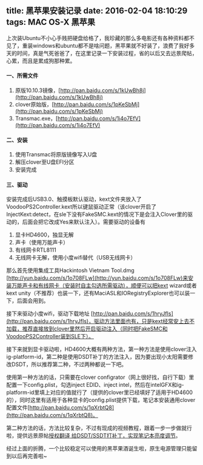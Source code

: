 title: 黑苹果安装记录
date: 2016-02-04 18:10:29
tags: MAC OS-X 黑苹果
---

上次装Ubuntu不小心手贱把硬盘给格了，我珍藏的那么多电影还有各种资料都不见了，重装windows和ubuntu都不是啥问题，黑苹果就不好装了，浪费了我好多天的时间，真是气死爸爸了，在这里记录一下安装过程，省的以后又去远景爬帖，心累，而且是累成狗那种累。

#### 一、所需文件

1. 原版10.10.3镜像，[http://pan.baidu.com/s/1kUwBh8j](http://pan.baidu.com/s/1kUwBh8j)
2. clover原始版，[http://pan.baidu.com/s/1pKeSbMj](http://pan.baidu.com/s/1pKeSbMj)
3. Transmac.exe，[http://pan.baidu.com/s/1i4o7EfV](http://pan.baidu.com/s/1i4o7EfV)

#### 二、安装

1. 使用Transmac将原版镜像写入U盘
2. 解压clover至U盘EFI分区
3. 安装完成

#### 三、驱动

安装完成后USB3.0、触摸板默认驱动，kext文件夹放入了VoodooPS2Controller.kext所以键鼠驱动正常（该clover开启了InjectKext:detect，在sle下没有FakeSMC.kext的情况下是会注入Clover里的驱动的，后面会把它改成Yes来默认注入）。需要驱动的设备有

1. 显卡HD4600，独显无解
2. 声卡（使用万能声卡）
3. 有线网卡RTL8111
4. 无线网卡无解，使用小度wifi替代（USB无线网卡）

那么首先使用集成工具Hackintosh Vietnam Tool.dmg [http://yun.baidu.com/s/1o708FLw](http://yun.baidu.com/s/1o708FLw)来安装万能声卡和有线网卡（安装时自主勾选所需驱动），顺便可以把kext wizard或者kext unity（不推荐）也装一下，还有MaciASL和IORegistryExplorer也可以装一下，后面会用到。

<!--more-->

接下来驱动小度wifi，驱动下载地址 [http://pan.baidu.com/s/1hryJfIs](http://pan.baidu.com/s/1hryJfIs)，驱动方法里面也有，只是kext经常安上去不加载，推荐直接放到clover里然后开启驱动注入（同时把FakeSMC和VoodooPS2Controller装到SLE下）。

接下来就到显卡驱动啦，HD4600大概有两种方法，第一种方法是使用clover注入ig-platform-id，第二种是使用DSDT补丁的方法注入，因为要出现小太阳需要修改DSDT，所以推荐第二种，不过两种都说一下吧。

使用第一种方法的话，只需要在clover configrator（网上很好找，自行下载）里配置一下config.plist，勾选inject EDID、inject intel，然后在intelGFX和ig-platform-id里填上对应的值就行了（提供的clover里已经填好了适用于HD4600的），同时这里有适用于各种显卡的config.plist提供下载，笔记本安装通用clover配置文件[http://pan.baidu.com/s/1qXrbtQ8](http://pan.baidu.com/s/1qXrbtQ8)。

第二种方法的话，方法比较复杂，不过有现成的视频教程，跟着一步一步做就行啦，提供远景原帖[授权翻译 给DSDT/SSDT打补丁，实现笔记本亮度调节](http://bbs.pcbeta.com/viewthread-1571456-1-1.html)。

经过上面的折腾，一个比较稳定可以使用的黑苹果酒诞生啦，原生电源管理只能留到以后再完善啦~